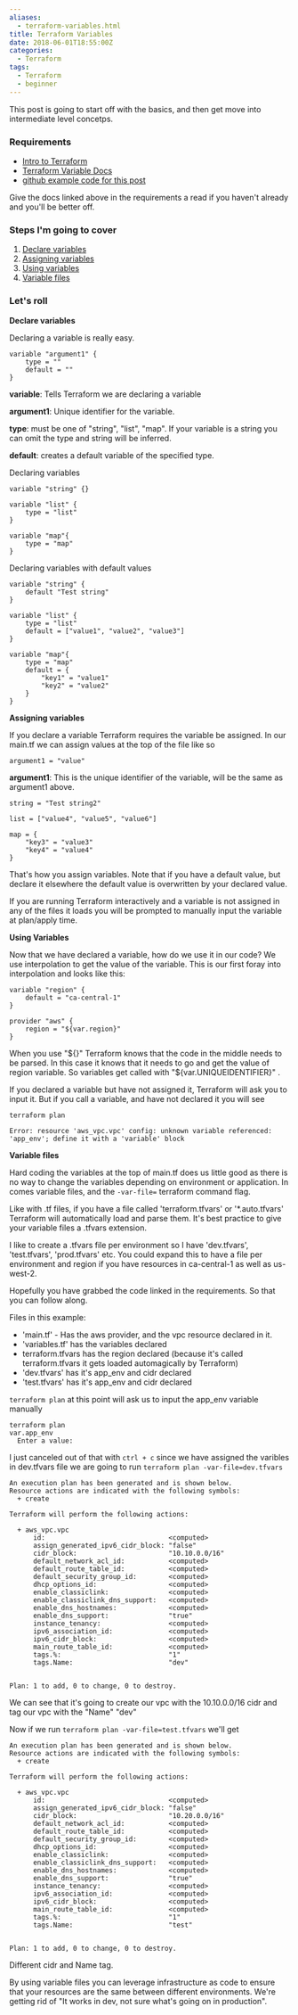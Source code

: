 ```yaml
---
aliases:
  - terraform-variables.html
title: Terraform Variables 
date: 2018-06-01T18:55:00Z
categories:
  - Terraform
tags:
  - Terraform
  - beginner
---
```


This post is going to start off with the basics, and then get move into intermediate level concetps. 

### Requirements

* [Intro to Terraform](/introduction-to-terraform.html)
* [Terraform Variable Docs](https://www.terraform.io/docs/configuration/variables.html)
* [github example code for this post](https://github.com/BGnoinski/gnoinski.ca/tree/master/ben/terraform/variables/)

Give the docs linked above in the requirements a read if you haven't already and you'll be better off.

### Steps I'm going to cover

1. <a href="#declare">Declare variables</a>
1. <a href="#assigning">Assigning variables</a>
1. <a href="#using">Using variables</a>
1. <a href="#varfiles">Variable files</a>

### Let's roll

**<p id="declare">Declare variables</p>**

Declaring a variable is really easy.

```
variable "argument1" {
    type = ""
    default = ""
}
```

**variable**: Tells Terraform we are declaring a variable

**argument1**: Unique identifier for the variable.

**type**: must be one of "string", "list", "map". If your variable is a string you can omit the type and string will be inferred. 

**default**: creates a default variable of the specified type.

Declaring variables

```
variable "string" {}

variable "list" {
    type = "list"
}

variable "map"{
    type = "map"
}
```

Declaring variables with default values

```
variable "string" {
    default "Test string"
}

variable "list" {
    type = "list"
    default = ["value1", "value2", "value3"]
}

variable "map"{
    type = "map"
    default = {
        "key1" = "value1"
        "key2" = "value2"
    }
}
```

**<p id="assigning">Assigning variables</p>**

If you declare a variable Terraform requires the variable be assigned. In our main.tf we can assign values at the top of the file like so

```
argument1 = "value"
```

**argument1**: This is the unique identifier of the variable, will be the same as argument1 above.

```
string = "Test string2"

list = ["value4", "value5", "value6"]

map = {
    "key3" = "value3"
    "key4" = "value4"
} 
```

That's how you assign variables. Note that if you have a default value, but declare it elsewhere the default value is overwritten by your declared value.

If you are running Terraform interactively and a variable is not assigned in any of the files it loads you will be prompted to manually input the variable at plan/apply time. 

**<p id="using">Using Variables</p>**

Now that we have declared a variable, how do we use it in our code? We use interpolation to get the value of the variable. This is our first foray into interpolation and looks like this:

```
variable "region" { 
    default = "ca-central-1"
}

provider "aws" {
    region = "${var.region}"
}
```

When you use "${}" Terraform knows that the code in the middle needs to be parsed. In this case it knows that it needs to go and get the value of region variable. So variables get called with "${var.UNIQUEIDENTIFIER}" .

If you declared a variable but have not assigned it, Terraform will ask you to input it. But if you call a variable, and have not declared it you will see

```
terraform plan

Error: resource 'aws_vpc.vpc' config: unknown variable referenced: 'app_env'; define it with a 'variable' block
```

**<p id="varfiles">Variable files</p>**

Hard coding the variables at the top of main.tf does us little good as there is no way to change the variables depending on environment or application. In comes variable files, and the `-var-file=` terraform command flag.

Like with .tf files, if you have a file called 'terraform.tfvars' or '*.auto.tfvars' Terraform will automatically load and parse them. It's best practice to give your variable files a .tfvars extension.

I like to create a .tfvars file per environment so I have 'dev.tfvars', 'test.tfvars', 'prod.tfvars' etc. You could expand this to have a file per environment and region if you have resources in ca-central-1 as well as us-west-2.

Hopefully you have grabbed the code linked in the requirements. So that you can follow along. 

Files in this example:

* 'main.tf' - Has the aws provider, and the vpc resource declared in it. 
* 'variables.tf' has the variables declared
* terraform.tfvars has the region declared (because it's called terraform.tfvars it gets loaded automagically by Terraform)
* 'dev.tfvars' has it's app_env and cidr declared
* 'test.tfvars' has it's app_env and cidr declared

`terraform plan` at this point will ask us to input the app_env variable manually

```
terraform plan
var.app_env
  Enter a value: 
```

I just canceled out of that with `ctrl + c` since we have assigned the varibles in dev.tfvars file we are going to run `terraform plan -var-file=dev.tfvars`

```
An execution plan has been generated and is shown below.
Resource actions are indicated with the following symbols:
  + create

Terraform will perform the following actions:

  + aws_vpc.vpc
      id:                               <computed>
      assign_generated_ipv6_cidr_block: "false"
      cidr_block:                       "10.10.0.0/16"
      default_network_acl_id:           <computed>
      default_route_table_id:           <computed>
      default_security_group_id:        <computed>
      dhcp_options_id:                  <computed>
      enable_classiclink:               <computed>
      enable_classiclink_dns_support:   <computed>
      enable_dns_hostnames:             <computed>
      enable_dns_support:               "true"
      instance_tenancy:                 <computed>
      ipv6_association_id:              <computed>
      ipv6_cidr_block:                  <computed>
      main_route_table_id:              <computed>
      tags.%:                           "1"
      tags.Name:                        "dev"


Plan: 1 to add, 0 to change, 0 to destroy.

```

We can see that it's going to create our vpc with the 10.10.0.0/16 cidr and tag our vpc with the "Name" "dev"

Now if we run `terraform plan -var-file=test.tfvars` we'll get

```
An execution plan has been generated and is shown below.
Resource actions are indicated with the following symbols:
  + create

Terraform will perform the following actions:

  + aws_vpc.vpc
      id:                               <computed>
      assign_generated_ipv6_cidr_block: "false"
      cidr_block:                       "10.20.0.0/16"
      default_network_acl_id:           <computed>
      default_route_table_id:           <computed>
      default_security_group_id:        <computed>
      dhcp_options_id:                  <computed>
      enable_classiclink:               <computed>
      enable_classiclink_dns_support:   <computed>
      enable_dns_hostnames:             <computed>
      enable_dns_support:               "true"
      instance_tenancy:                 <computed>
      ipv6_association_id:              <computed>
      ipv6_cidr_block:                  <computed>
      main_route_table_id:              <computed>
      tags.%:                           "1"
      tags.Name:                        "test"


Plan: 1 to add, 0 to change, 0 to destroy.
```

Different cidr and Name tag.

By using variable files you can leverage infrastructure as code to ensure that your resources are the same between different environments. We're getting rid of "It works in dev, not sure what's going on in production".
